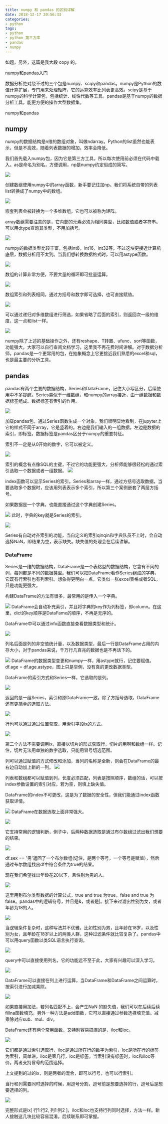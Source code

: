 ```yaml
---
title: numpy 和 pandas 的区别详解
date: 2018-12-17 20:56:33
categories:
- python
tags:
- python
- python 第三方库
- pandas
- numpy
---
```

如题，另外，这篇是我大段 copy 的。

<!-- more -->

[numpy和pandas入门](https://zhuanlan.zhihu.com/p/27624814)

数据分析绝对绕不过的三个包是numpy、scipy和pandas。numpy是Python的数值计算扩展，专门用来处理矩阵，它的运算效率比列表更高效。scipy是基于numpy的科学计算包，包括统计、线性代数等工具。pandas是基于numpy的数据分析工具，能更方便的操作大型数据集。

numpy和pandas

## numpy

numpy的数据结构是n维的数组对象，叫做ndarray。Python的list虽然也能表示，但是不高效，随着列表数据的增加，效率会降低。

我们首先载入numpy包，因为它是第三方工具，所以每次使用前必须在代码中载入。as是命名为别名，方便调用，np是numpy约定俗成的简写。

![](/images/python/39_0.png)

创建数组使用numpy中的array函数，新手要记住加np。我们将系统自带的列表list转换成了numpy中的数组。

![](/images/python/39_1.png)

嵌套列表会被转换为一个多维数组，它也可以被称为矩阵。

array数组需要注意的是，它内部的元素必须为相同类型，比如数值或者字符串。可以用dtype查询其类型，不用加括号。

![](/images/python/39_2.png)

numpy的数据类型比较丰富，包括int8，int16，int32等，不过这块更接近计算机底层，数据分析用不太到。当我们想转换数据格式时，可以用astype函数。

![](/images/python/39_3.png)

数组的计算非常方便，不要大量的循环即可批量运算。

![](/images/python/39_4.png)

数组索引和列表相同，通过方括号和数字即可选择，也可直接赋值。

![](/images/python/39_5.png)

可以通过递归对多维数组进行筛选，如果省略了后面的索引，则返回次一级的维度，这一点和list一样。

![](/images/python/39_6.png)

numpy除了上述的基础操作之外，还有reshape、T转置、ufunc、sort等函数，功能强大，大家可以自行查阅文档学习，这里我不再花费时间讲解。对于数据分析师，pandas是一个更常用的包，在抽象概念上它更接近我们熟悉的excel和sql，也是最主要的分析工具。

## pandas

pandas有两个主要的数据结构，Series和DataFrame，记住大小写区分，后续使用中不多提醒。Series类似于一维数组，和numpy的array接近，由一组数据和数据标签组成。数据标签有索引的作用。

![](/images/python/39_7.png)

加载pandas包，通过Series函数生成一个对象。我们很明显地看到，在jupyter上它的样式不同于array，它是竖着的。右边是我们输入的一组数据，左边是数据的索引，即标签。数据标签是pandas区分于numpy的重要特征。

索引不一定是从0开始的数字，它可以被定义。

![](/images/python/39_8.png)

索引的概念有点像SQL的主键，不过它的功能更强大，分析师能够很轻松的通过索引选取一个数据或者一组数据。
![](/images/python/39_9.png)

index函数可以显示Series的索引。Series和array一样，通过方括号选取数据，当要选取多个数据时，应该用列表表示多个索引，所以第三个案例嵌套了两层方括号。

如果数据是一个字典，也能直接通过这个字典创建Series。

![](/images/python/39_10.png)
此时，字典的key就是Series的索引。

![](/images/python/39_11.png)

Series有自动对齐索引的功能，当自定义的索引qinqin和字典队员不上时，会自动选择NaN，即结果为空，表示缺失。缺失值的处理会在后续讲解。

### DataFrame

Series是一维的数据结构，DataFrame是一个表格型的数据结构，它含有不同的列，每列都是不同的数据类型。我们可以把DataFrame看作Series组成的字典，它既有行索引也有列索引。想象得更明白一点，它类似一张excel表格或者SQL，只是功能更强大。

构建DataFrame的方法有很多，最常用的是传入一个字典。

![](/images/python/39_12.png)
DataFrame会自动补充索引，并且将字典的key作为列标签，即column。在这里，dict的key顺序是DataFame的顺序，不再是无序的。


DataFrame中可以通过info函数直接查看数据类型和统计。

![](/images/python/39_13.png)

列名后面是列的非空值统计量，以及数据类型，最后一行是DataFrame占用的内存大小，对于pandas来说，千万行几百兆的数据也是不再话下的。

![](/images/python/39_14.png)
DataFrame的数据类型变更和numpy一样，用astype就行，记住要赋值。df.age = df.age.astype，图上只是举例，没有真的更改数据类型。

DataFrame的索引方式和Series一样，它选取的是列。

![](/images/python/39_15.png)

返回的是一组Series，索引和原DataFrame一致。除了方括号选取，DataFrame还有更简单的选取方法。

![](/images/python/39_16.png)

行也可以通过通过位置获取，用索引字段ix的方式。

![](/images/python/39_17.png)

第二个方法不需要调用ix，直接以切片的形式获取行，切片的用啊和数组一样。记住，切片无法用单独的数字选取，只能用冒号切选范围。

列可以通过赋值的方式修改和添加，当列的名称是全新，则会在DataFrame的最右边自动加上新的一列。
![](/images/python/39_18.png)

列表和数组都可以赋值到列，长度必须匹配，列表是按照顺序，数组的话，可以按index参数设置的索引对应，若为空，则填上缺失值。

DataFrame的index不可更改，这是为了数据的安全性，但我们能通过index函数获取详情。

![](/images/python/39_19.png)
DataFrame在数据选取上面非常强大。

![](/images/python/39_20.png)

它支持常用的逻辑判断，例子中，后两种数据选取是通过布尔数组过滤出我们想要的结果。

![](/images/python/39_21.png)

df.sex == '男'返回了一个布尔数组(记住，是两个等号，一个等号是赋值），然后通过布尔数组找出df中符合条件为true的结果。

现在我们希望找出年龄在20以下，且性别为男的人。

![](/images/python/39_22.png)

这里用到布尔类型数据的计算公式，true and true 为true，false and true 为false。pandas中的逻辑符号，并且是&，或者是|。接下来过滤出性别为女，或者年龄为18的人。

![](/images/python/39_23.png)

当逻辑条件复杂时，这种写法并不优雅，比如性别为男，且年龄在18岁，以及性别为女，且年龄在18岁以上的两类人群，这种过滤条件就比较复杂了。pandas中可以用query函数以类SQL语言执行查询。

![](/images/python/39_24.png)

query中可以直接使用列名，它的功能远不至于此，大家有兴趣可以深入学习。

![](/images/python/39_25.png)

DataFrame可以直接在列上进行运算，当DataFrame和DataFrame之间运算时，按索引进行加减乘除。

![](/images/python/39_26.png)

如果直接用加法，若列名匹配不上，会产生NaN 的缺失值，我们可以在后续后续fillna函数填充。另外一种方法是add函数，它可以直接通过参数选择填充值。减乘除对应sub、mul、div。

DataFrame还有两个常用函数，又特别容易搞混的是，iloc和loc。

![](/images/python/39_27.png)

它们都是通过索引选取行，iloc是通过所在行的数字为索引，loc是所在行的标签为索引，简单讲，iloc是第几行，loc是标签。当索引没有标签时，loc和iloc等价。两者支持冒号的范围选择。

上文提到的过的ix，则是两者的混合，即可以行号，也可以行索引。

当行和列需要同时选择的时候，用逗号分割，逗号前是想要选择的行，逗号后是想要选择的列。

![](/images/python/39_28.png)

完整形式是ix[ 行1:行2, 列1:列2 ]，iloc和loc也支持行列同时选择，方法一样。新人接触这几块比较容易混淆。后续联系即可掌握。



